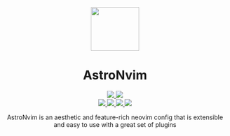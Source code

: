 <div align="center" id="madewithlua">
    <img src="https://astronvim.com/img/logo/astronvim.svg" width="110", height="100">
</div>

<h1 align="center">AstroNvim</h1>

<p align="center">
    <a href="https://github.com/AstroNvim/AstroNvim/releases/latest">
      <img src="https://img.shields.io/github/v/release/AstroNvim/AstroNvim?style=for-the-badge&logo=gitbook&color=8bd5ca&logoColor=D9E0EE&labelColor=302D41"/>
    </a>
    <a href="https://github.com/AstroNvim/AstroNvim/stargazers">
      <img src="https://img.shields.io/github/stars/AstroNvim/AstroNvim?style=for-the-badge&logo=apachespark&color=eed49f&logoColor=D9E0EE&labelColor=302D41"/>
    </a>
    <br>
    <a href="https://www.twitter.com/AstroNvim">
      <img src="https://img.shields.io/twitter/follow/AstroNvim?style=for-the-badge&logo=twitter&color=fab387&logoColor=D9E0EE&labelColor=302D41"/>
    </a>
    <a href="https://hachyderm.io/@AstroNvim">
      <img src="https://img.shields.io/mastodon/follow/110685512385862046?domain=https%3A%2F%2Fhachyderm.io&style=for-the-badge&logo=mastodon&color=eebebe&logoColor=D9E0EE&labelColor=302D41"/>
    </a>
    <a href="https://www.reddit.com/r/AstroNvim/">
      <img src="https://img.shields.io/reddit/subreddit-subscribers/AstroNvim?style=for-the-badge&logo=reddit&color=ee99a0&logoColor=D9E0EE&labelColor=302D41"/>
    </a>
    <a href="https://discord.astronvim.com">
      <img src="https://img.shields.io/discord/939594913560031363?style=for-the-badge&logo=discord&color=cba6f7&logoColor=D9E0EE&labelColor=302D41"/>
    </a>
</p>

<p align="center">
AstroNvim is an aesthetic and feature-rich neovim config that is extensible and easy to use with a great set of plugins
</p>
